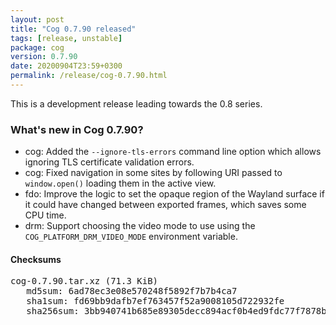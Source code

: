 ```yaml
---
layout: post
title: "Cog 0.7.90 released"
tags: [release, unstable]
package: cog
version: 0.7.90
date: 20200904T23:59+0300
permalink: /release/cog-0.7.90.html
---
```


This is a development release leading towards the 0.8 series.

### What's new in Cog 0.7.90?

- cog: Added the `--ignore-tls-errors` command line option which allows
  ignoring TLS certificate validation errors.
- cog: Fixed navigation in some sites by following URI passed to
  `window.open()` loading them in the active view.
- fdo: Improve the logic to set the opaque region of the Wayland surface if it
  could have changed between exported frames, which saves some CPU time.
- drm: Support choosing the video mode to use using the
  `COG_PLATFORM_DRM_VIDEO_MODE` environment variable.

#### Checksums

<pre>
cog-0.7.90.tar.xz (71.3 KiB)
   md5sum: 6ad78ec3e08e570248f5892f7b7b4ca7
   sha1sum: fd69bb9dafb7ef763457f52a9008105d722932fe
   sha256sum: 3bb940741b685e89305decc894acf0b4ed9fdc77f7878b70da48a1def2e71925
</pre>

